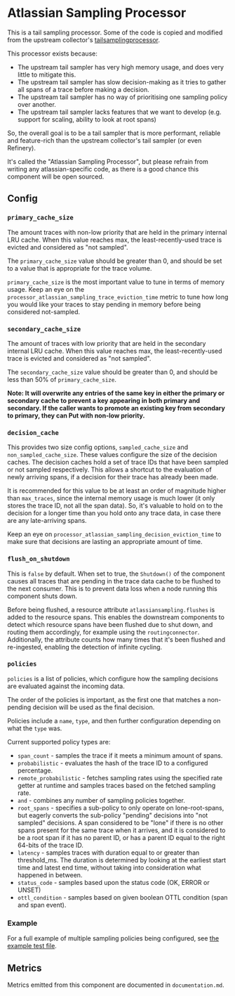 # Atlassian Sampling Processor

This is a tail sampling processor. Some of the code is copied and modified from the upstream collector's
[tailsamplingprocessor](https://github.com/open-telemetry/opentelemetry-collector-contrib/tree/main/processor/tailsamplingprocessor). 

This processor exists because: 
- The upstream tail sampler has very high memory usage, and does very little to mitigate this.
- The upstream tail sampler has slow decision-making as it tries to gather all spans of a trace before making a decision.
- The upstream tail sampler has no way of prioritising one sampling policy over another.
- The upstream tail sampler lacks features that we want to develop (e.g. support for scaling, ability to look at root spans)

So, the overall goal is to be a tail sampler that is more performant, reliable and feature-rich than the upstream
collector's tail sampler (or even Refinery).

It's called the "Atlassian Sampling Processor", but please refrain from writing any atlassian-specific code, 
as there is a good chance this component will be open sourced.

## Config 

### `primary_cache_size`
The amount traces with non-low priority that are held in the primary internal LRU cache. 
When this value reaches max, the least-recently-used trace is evicted and considered as "not sampled".

The `primary_cache_size` value should be greater than 0, and should be set to a value that is appropriate for the trace volume.

`primary_cache_size` is the most important value to tune in terms of memory usage. Keep an eye on the
`processor_atlassian_sampling_trace_eviction_time` metric to tune how long you would like your traces to stay pending
in memory before being considered not-sampled.

### `secondary_cache_size`

The amount of traces with low priority that are held in the secondary internal LRU cache.
When this value reaches max, the least-recently-used trace is evicted and considered as "not sampled".

The `secondary_cache_size` value should be greater than 0, and should be less than 50% of `primary_cache_size`.

__Note: It will overwrite any entries of the same key in either the primary or secondary cache to prevent a key appearing in both primary and secondary. 
If the caller wants to promote an existing key from secondary to primary, they can Put with non-low priority.__


### `decision_cache`

This provides two size config options, `sampled_cache_size` and `non_sampled_cache_size`.
These values configure the size of the decision caches. The decision caches hold a set of trace IDs that have been 
sampled or not sampled respectively. This allows a shortcut to the evaluation of newly arriving spans, if a decision
for their trace has already been made.

It is recommended for this value to be at least an order of magnitude higher than `max_traces`, since the internal
memory usage is much lower (it only stores the trace ID, not all the span data). So, it's valuable to hold 
on to the decision for a longer time than you hold onto any trace data, in case there are any late-arriving spans.

Keep an eye on `processor_atlassian_sampling_decision_eviction_time` to make sure that decisions are lasting an
appropriate amount of time.

### `flush_on_shutdown`

This is `false` by default. When set to true, the `Shutdown()` of the component causes all traces that 
are pending in the trace data cache to be flushed to the next consumer. This is to prevent data loss when 
a node running this component shuts down.

Before being flushed, a resource attribute `atlassiansampling.flushes` is added to the resource spans.
This enables the downstream components to detect which resource spans have been flushed due to shut down, and
routing them accordingly, for example using the `routingconnector`.
Additionally, the attribute counts how many times that it's been flushed and re-ingested, 
enabling the detection of infinite cycling.

### `policies`

`policies` is a list of policies, which configure how the sampling decisions are evaluated against the incoming data.

The order of the policies is important, as the first one that matches a non-pending decision will be 
used as the final decision.

Policies include a `name`, `type`, and then further configuration depending on what the `type` was.

Current supported policy types are: 
- `span_count` - samples the trace if it meets a minimum amount of spans. 
- `probabilistic` - evaluates the hash of the trace ID to a configured percentage.
- `remote_probabilistic` - fetches sampling rates using the specified rate getter at runtime and samples traces
  based on the fetched sampling rate. 
- `and` - combines any number of sampling policies together.
- `root_spans` - specifies a sub-policy to only operate on lone-root-spans, but eagerly converts the sub-policy "pending"
  decisions into "not sampled" decisions. A span considered to be "lone" if there is no other spans present for the same
  trace when it arrives, and it is considered to be a root span if it has no parent ID, or has a parent ID equal to the 
  right 64-bits of the trace ID.
- `latency` - samples traces with duration equal to or greater than threshold_ms. The duration is determined by looking at the earliest start time and latest end time, without taking into consideration what happened in between.
- `status_code` - samples based upon the status code (OK, ERROR or UNSET)
- `ottl_condition` - samples based on given boolean OTTL condition (span and span event).

### Example

For a full example of multiple sampling policies being configured, see [the example test file](./testdata/atlassian_sampling_test_cfg.yml).

## Metrics 

Metrics emitted from this component are documented in `documentation.md`.
